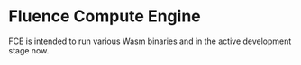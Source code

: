 # Fluence Compute Engine

FCE is intended to run various Wasm binaries and in the active development stage now.
